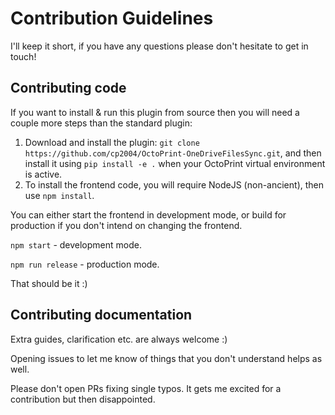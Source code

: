# Contribution Guidelines

I'll keep it short, if you have any questions please don't hesitate to get in touch!

## Contributing code

If you want to install & run this plugin from source then you will need a couple more steps than the standard plugin:

1. Download and install the plugin: `git clone https://github.com/cp2004/OctoPrint-OneDriveFilesSync.git`, and then install it
   using `pip install -e .` when your OctoPrint virtual environment is active.
2. To install the frontend code, you will require NodeJS (non-ancient), then use `npm install`.

You can either start the frontend in development mode, or build for production if you don't intend on changing the frontend.

`npm start` - development mode.

`npm run release` - production mode.

That should be it :)

## Contributing documentation

Extra guides, clarification etc. are always welcome :)

Opening issues to let me know of things that you don't understand helps as well.

Please don't open PRs fixing single typos. It gets me excited for a contribution but then disappointed.
